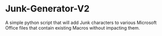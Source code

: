 # Junk-Generator-V2
A simple python script that will add Junk characters to various Microsoft Office files that contain existing Macros without impacting them.
